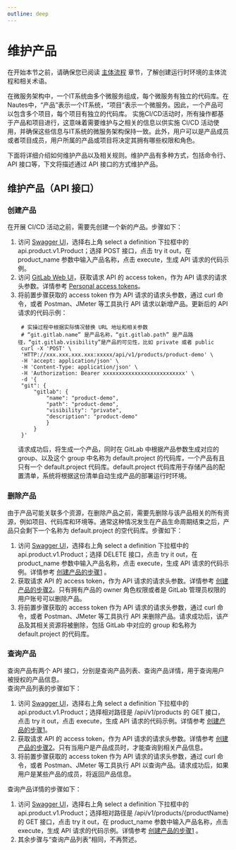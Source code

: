 ```yaml
---
outline: deep
---
```

# 维护产品

在开始本节之前，请确保您已阅读 [主体流程](user-guide-00.md) 章节，了解创建运行时环境的主体流程和相关术语。

在微服务架构中，一个IT系统由多个微服务组成，每个微服务有独立的代码库。在Nautes中，“产品”表示一个IT系统，“项目”表示一个微服务。因此，一个产品可以包含多个项目，每个项目有独立的代码库。
实施CI/CD活动时，所有操作都基于产品和项目进行，这意味着需要维护与之相关的信息以供实施 CI/CD 活动使用，并确保这些信息与IT系统的微服务架构保持一致。此外，用户可以是产品成员或者项目成员，用户所属的产品或项目将决定其拥有哪些权限和角色。

下面将详细介绍如何维护产品以及相关规则。维护产品有多种方式，包括命令行、API 接口等，下文将描述通过 API 接口的方式维护产品。

## 维护产品（API 接口）

### 创建产品
在开展 CI/CD 活动之前，需要先创建一个新的产品。步骤如下：  
1. 访问 [Swagger UI](quickstart-03.md)，选择右上角 select a definition 下拉框中的 api.product.v1.Product；选择 POST 接口，点击 try it out，在 product_name 参数中输入产品名称，点击 execute，生成 API 请求的代码示例。 
2. 访问 [GitLab Web UI](quickstart-03.md)，获取请求 API 的 access token，作为 API 请求的请求头参数。详情参考 [Personal access tokens](https://docs.gitlab.com/ee/user/profile/personal_access_tokens.html)。  
3. 将前置步骤获取的 access token 作为 API 请求的请求头参数，通过 curl 命令，或者 Postman、JMeter 等工具执行 API 请求以新增产品。更新后的 API 请求的代码示例：
   ```Shell
    # 实操过程中根据实际情况替换 URL 地址和相关参数
    # “git.gitlab.name” 是产品名称，“git.gitlab.path” 是产品路径，“git.gitlab.visibility”是产品的可见性，比如 private 或者 public  
    curl -X 'POST' \
    'HTTP://xxx.xxx.xxx.xxx:xxxxx/api/v1/products/product-demo' \
    -H 'accept: application/json' \
    -H 'Content-Type: application/json' \
    -H 'Authorization: Bearer xxxxxxxxxxxxxxxxxxxxxxxxxx' \
    -d '{
    "git": {
        "gitlab": {
            "name": "product-demo",
            "path": "product-demo",
            "visibility": "private",
            "description": "product-demo"
            }
        }
    }'
   ```
    请求成功后，将生成一个产品，同时在 GitLab 中根据产品参数生成对应的 group、以及这个 group 中名称为 default.project 的代码库，一个产品有且只有一个 default.project 代码库。default.project 代码库用于存储产品的配置清单，系统将根据这份清单自动生成产品的部署运行时环境。

### 删除产品
由于产品可能关联多个资源，在删除产品之前，需要先删除与该产品相关的所有资源，例如项目、代码库和环境等。通常这种情况发生在产品生命周期结束之后，产品只会剩下一个名称为 default.project 的空代码库。步骤如下：  
1. 访问 [Swagger UI](quickstart-03.md)，选择右上角 select a definition 下拉框中的 api.product.v1.Product；选择 DELETE 接口，点击 try it out，在 product_name 参数中输入产品名称，点击 execute，生成 API 请求的代码示例。详情参考 [创建产品的步骤1](#创建产品) 。
2. 获取请求 API 的 access token，作为 API 请求的请求头参数。详情参考 [创建产品的步骤2](#创建产品)。只有拥有产品的 owner 角色权限或者是 GitLab 管理员权限的用户账号可以删除产品。
3. 将前置步骤获取的 access token 作为 API 请求的请求头参数，通过 curl 命令，或者 Postman、JMeter 等工具执行 API 来删除产品。请求成功后，该产品及其相关资源将被删除，包括 GitLab 中对应的 group 和名称为 default.project 的代码库。

### 查询产品
查询产品有两个 API 接口，分别是查询产品列表、查询产品详情，用于查询用户被授权的产品信息。  
查询产品列表的步骤如下：  
1. 访问 [Swagger UI](quickstart-03.md)，选择右上角 select a definition 下拉框中的 api.product.v1.Product；选择相对路径是 /api/v1/products 的 GET 接口，点击 try it out，点击 execute，生成 API 请求的代码示例。详情参考 [创建产品的步骤1](#创建产品)。
2. 获取请求 API 的 access token，作为 API 请求的请求头参数。详情参考 [创建产品的步骤2](#创建产品)。只有当用户是产品成员时，才能查询到相关产品信息。
3. 将前置步骤获取的 access token 作为 API 请求的请求头参数，通过 curl 命令，或者 Postman、JMeter 等工具执行 API 以查询产品。请求成功后，如果用户是某些产品的成员，将返回产品信息。
   
查询产品详情的步骤如下：  
1. 访问 [Swagger UI](quickstart-03.md)，选择右上角 select a definition 下拉框中的 api.product.v1.Product；选择相对路径是 /api/v1/products/{productName} 的 GET 接口，点击 try it out，在 product_name 参数中输入产品名称，点击 execute，生成 API 请求的代码示例。详情参考 [创建产品的步骤1](#创建产品) 。
2. 其余步骤与“查询产品列表”相同，不再赘述。

